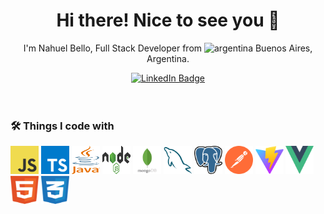 <h1 align="center">Hi there! Nice to see you 👋</h1>
<p align="center">I'm Nahuel Bello, Full Stack Developer from <img src="https://upload.wikimedia.org/wikipedia/commons/thumb/1/1a/Flag_of_Argentina.svg/1200px-Flag_of_Argentina.svg.png" alt="argentina" width="10" height="10"/> Buenos Aires, Argentina.</h2>

<div id="badges" align="center">
  <a href="https://linkedin.com/in/nahuel-bello" target="blank">
    <img src="https://img.shields.io/badge/LinkedIn-blue?style=for-the-badge&logo=linkedin&logoColor=white" alt="LinkedIn Badge"/>
  </a>
</div>

<br>
<br>

### :hammer_and_wrench: Things I code with

<div>
    <img src="resources/javascript.svg" alt="javascript" width="45" height="45"/>
    <img src="resources/typescript.svg" alt="typescript" width="45" height="45"/>
    <img src="resources/java.svg" alt="go (golang)" width="45" height="45"/>
    <img src="resources/nodejs.svg" alt="nodejs" width="45" height="45"/>
    <img src="resources/mongodb.svg" alt="mongodb" width="45" height="45"/>
    <img src="resources/mysql.svg" alt="mysql" width="45" height="45"/>
    <img src="resources/postgresql.svg" alt="postgresql" width="45" height="45"/>
    <img src="resources/postman.svg" alt="css3" width="45" height="45"/>
    <img src="resources/vitejs.svg" alt="vite" width="45" height="45"/>
    <img src="resources/vue.svg" alt="vue" width="45" height="45"/>
    <img src="resources/html.svg" alt="html5" width="45" height="45"/>
    <img src="resources/css.svg" alt="css3" width="45" height="45"/>
</div>
